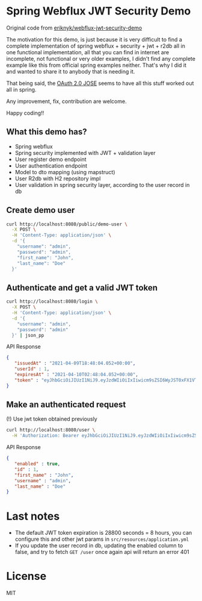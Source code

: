 Spring Webflux JWT Security Demo
================================
Original code from [eriknyk/webflux-jwt-security-demo](https://github.com/eriknyk/webflux-jwt-security-demo) 

The motivation for this demo, is just because it is very difficult to find a complete implementation
of spring webflux + security + jwt + r2db all in one functional implementation, all that you can find in internet are incomplete, not functional 
or very older examples, I didn't find any complete example like this from official spring examples neither.
That's why I did it and wanted to share it to anybody that is needing it.

That being said, the [OAuth 2.0 JOSE](https://docs.spring.io/spring-security/site/docs/current/reference/html5/#spring-security-oauth2-jose) seems to have all this stuff worked out all in spring. 

Any improvement, fix, contribution are welcome.  

Happy coding!!

## What this demo has?
- Spring webflux
- Spring security implemented with JWT + validation layer
- User register demo endpoint
- User authentication endpoint
- Model to dto mapping (using mapstruct)
- User R2db with H2 repository impl
- User validation in spring security layer, according to the user record in db 

## Create demo user

```bash
curl http://localhost:8080/public/demo-user \
  -X POST \
  -H 'Content-Type: application/json' \
  -d '{
    "username": "admin",
    "password": "admin",
    "first_name": "John",
    "last_name": "Doe" 
  }'
```

## Authenticate and get a valid JWT token
```bash
curl http://localhost:8080/login \
  -X POST \
  -H 'Content-Type: application/json' \
  -d '{
    "username": "admin",
    "password": "admin"
  }' | json_pp
```

API Response
```json
{
   "issuedAt" : "2021-04-09T18:48:04.052+00:00",
   "userId" : 1,
   "expiresAt" : "2021-04-10T02:48:04.052+00:00",
   "token" : "eyJhbGciOiJIUzI1NiJ9.eyJzdWIiOiIxIiwicm9sZSI6WyJST0xFX1VTRVIiXSwiaXNzIjoiYWRtaW4iLCJleHAiOjE2MTgwMjI4ODQsImlhdCI6MTYxNzk5NDA4NCwianRpIjoiODUzNTAwNDUtYjNjNy00MTA3LWIyZjUtOGEwNDUyNjVmZWM5In0.okhxY7BsK3S3ABNMJlm1WhGdjssy676d6bNkZ3ybN34"
}
```

## Make an authenticated request
(!) Use jwt token obtained previously 

```bash
curl http://localhost:8080/user \
  -H 'Authorization: Bearer eyJhbGciOiJIUzI1NiJ9.eyJzdWIiOiIxIiwicm9sZSI6WyJST0xFX1VTRVIiXSwiaXNzIjoiYWRtaW4iLCJleHAiOjE2MTgwMjI4ODQsImlhdCI6MTYxNzk5NDA4NCwianRpIjoiODUzNTAwNDUtYjNjNy00MTA3LWIyZjUtOGEwNDUyNjVmZWM5In0.okhxY7BsK3S3ABNMJlm1WhGdjssy676d6bNkZ3ybN34' | json_pp
```

API Response
```json
{
   "enabled" : true,
   "id" : 1,
   "first_name" : "John",
   "username" : "admin",
   "last_name" : "Doe"
}
```

# Last notes
- The default JWT token expiration is 28800 seconds = 8 hours, you can configure this and other jwt params in `src/resources/application.yml`
- If you update the user record in db, updating the enabled column to false, and try to fetch `GET /user` once again api will return an error 401  

# License
MIT